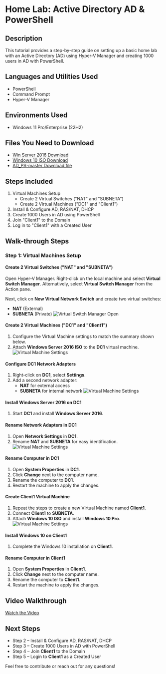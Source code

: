 # Home Lab: Active Directory AD & PowerShell 

## Description
This tutorial provides a step-by-step guide on setting up a basic home lab with an Active Directory (AD) using Hyper-V Manager and creating 1000 users in AD with PowerShell.

## Languages and Utilities Used
- PowerShell
- Command Prompt
- Hyper-V Manager

## Environments Used
- Windows 11 Pro/Enterprise (22H2)

## Files You Need to Download
- [Win Server 2016 Download](https://info.microsoft.com/ww-landing-windows-server-2016.html)
- [Windows 10 ISO Download](https://www.microsoft.com/en-us/software-download/windows10)
- [AD_PS-master Download file](https://github.com/EricGade/HomeLab-AD-Powershell/blob/main/AD_PS-master.zip)

## Steps Included
1. Virtual Machines Setup
    - Create 2 Virtual Switches ("NAT" and "SUBNETA")
    - Create 2 Virtual Machines ("DC1" and "Client1")
2. Install & Configure AD, RAS/NAT, DHCP
3. Create 1000 Users in AD using PowerShell
4. Join "Client1" to the Domain
5. Log in to "Client1" with a Created User

## Walk-through Steps

### Step 1: Virtual Machines Setup
#### Create 2 Virtual Switches ("NAT" and "SUBNETA")
Open Hyper-V Manager. Right-click on the local machine and select **Virtual Switch Manager**. Alternatively, select **Virtual Switch Manager** from the Action pane.

Next, click on **New Virtual Network Switch** and create two virtual switches:
- **NAT** (External)
- **SUBNETA** (Private)
![Virtual Switch Manager Open](https://imgur.com/6bGexoi.png)

#### Create 2 Virtual Machines ("DC1" and "Client1")
1. Configure the Virtual Machine settings to match the summary shown below.
2. Attach **Windows Server 2016 ISO** to the **DC1** virtual machine.
![Virtual Machine Settings](https://imgur.com/ZdZtpFk.png)

#### Configure DC1 Network Adapters
1. Right-click on **DC1**, select **Settings**.
2. Add a second network adapter:
    - **NAT** for external access
    - **SUBNETA** for internal network
![Virtual Machine Settings](https://imgur.com/BpG2ZDi.png)

#### Install Windows Server 2016 on DC1
1. Start **DC1** and install **Windows Server 2016**.

#### Rename Network Adapters in DC1
1. Open **Network Settings** in **DC1**.
2. Rename **NAT** and **SUBNETA** for easy identification.
![Virtual Machine Settings](https://imgur.com/Tzwn4Dx.png)

#### Rename Computer in DC1
1. Open **System Properties** in **DC1**.
2. Click **Change** next to the computer name.
3. Rename the computer to **DC1**.
4. Restart the machine to apply the changes.

#### Create Client1 Virtual Machine
1. Repeat the steps to create a new Virtual Machine named **Client1**.
2. Connect **Client1** to **SUBNETA**.
3. Attach **Windows 10 ISO** and install **Windows 10 Pro**.
![Virtual Machine Settings](https://imgur.com/rYM9hiw.png)

#### Install Windows 10 on Client1
1. Complete the Windows 10 installation on **Client1**.

#### Rename Computer in Client1
1. Open **System Properties** in **Client1**.
2. Click **Change** next to the computer name.
3. Rename the computer to **Client1**.
4. Restart the machine to apply the changes.

## Video Walkthrough
[Watch the Video](https://www.youtube.com/watch?v=dQw4w9WgXcQ)

## Next Steps
- Step 2 – Install & Configure AD, RAS/NAT, DHCP
- Step 3 – Create 1000 Users in AD with PowerShell
- Step 4 – Join **Client1** to the Domain
- Step 5 – Login to **Client1** as a Created User

Feel free to contribute or reach out for any questions!

